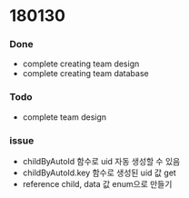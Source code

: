 # 180130

### Done
- complete creating team design
- complete creating team database

### Todo
- complete team design

### issue
- childByAutoId 함수로 uid 자동 생성할 수 있음
- childByAutoId.key 함수로 생성된 uid 값 get
- reference child, data 값 enum으로 만들기
